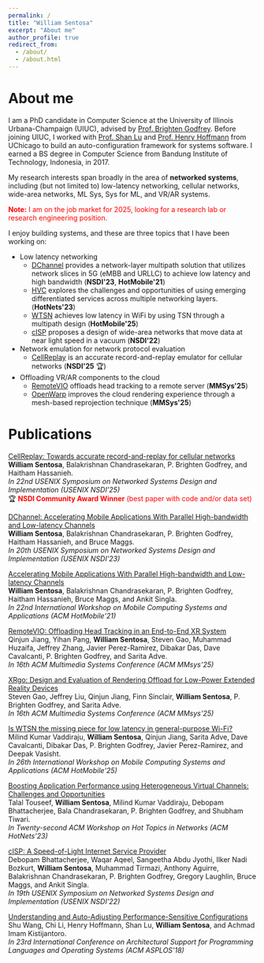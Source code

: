 ```yaml
---
permalink: /
title: "William Sentosa"
excerpt: "About me"
author_profile: true
redirect_from: 
  - /about/
  - /about.html
---
```


About me
======

I am a PhD candidate in Computer Science at the University of Illinois Urbana-Champaign (UIUC), advised by [Prof. Brighten Godfrey](https://pbg.cs.illinois.edu). Before joining UIUC, I worked with [Prof. Shan Lu](http://people.cs.uchicago.edu/~shanlu/) and [Prof. Henry Hoffmann](http://people.cs.uchicago.edu/~hankhoffmann/) from UChicago to build an auto-configuration framework for systems software. I earned a BS degree in Computer Science from Bandung Institute of Technology, Indonesia, in 2017.  

My research interests span broadly in the area of **networked systems**, including (but not limited to) low-latency networking, cellular networks, wide-area networks, ML Sys, Sys for ML, and VR/AR systems.

<span style="color:red">**Note:** I am on the job market for 2025, looking for a research lab or research engineering position.</span>

I enjoy building systems, and these are three topics that I have been working on:
- Low latency networking
	- [DChannel](https://www.usenix.org/system/files/nsdi23-sentosa.pdf) provides a network-layer multipath solution that utilizes network slices in 5G (eMBB and URLLC) to achieve low latency and high bandwidth (**NSDI'23**, **HotMobile'21**) 
	- [HVC](https://pbg.cs.illinois.edu/papers/touseef23hvc.pdf) explores the challenges and opportunities of using emerging differentiated services across multiple networking layers. (**HotNets'23**)
	- [WTSN](files/wtsn-hotmobile25.pdf) achieves low latency in WiFi by using TSN through a multipath design (**HotMobile'25**)
	- [cISP](https://www.usenix.org/system/files/nsdi22-paper-bhattacherjee.pdf) proposes a design of wide-area networks that move data at near light speed in a vacuum (**NSDI'22**)
- Network emulation for network protocol evaluation
	- [CellReplay](https://www.usenix.org/system/files/nsdi25-sentosa.pdf) is an accurate record-and-replay emulator for cellular networks (**NSDI'25** 🏆) 
- Offloading VR/AR components to the cloud
	- [RemoteVIO](https://dl.acm.org/doi/10.1145/3712676.3714442) offloads head tracking to a remote server (**MMSys'25**)
	- [OpenWarp](https://dl.acm.org/doi/abs/10.1145/3712676.3714444) improves the cloud rendering experience through a mesh-based reprojection technique  (**MMSys'25**)  

Publications
======  

[CellReplay: Towards accurate record-and-replay for cellular networks](https://www.usenix.org/system/files/nsdi25-sentosa.pdf)  
**William Sentosa**, Balakrishnan Chandrasekaran, P. Brighten Godfrey, and Haitham Hassanieh.  
*In 22nd USENIX Symposium on Networked Systems Design and Implementation (USENIX NSDI'25)*   
🏆 <span style="color:red">**NSDI Community Award Winner** (best paper with code and/or data set)</span>

[DChannel: Accelerating Mobile Applications With Parallel High-bandwidth and Low-latency Channels](https://www.usenix.org/system/files/nsdi23-sentosa.pdf)  
**William Sentosa**, Balakrishnan Chandrasekaran, P. Brighten Godfrey, Haitham Hassanieh, and Bruce Maggs.  
*In 20th USENIX Symposium on Networked Systems Design and Implementation (USENIX NSDI'23)*

[Accelerating Mobile Applications With Parallel High-bandwidth and Low-latency Channels](https://dl.acm.org/doi/10.1145/3446382.3448357)  
**William Sentosa**, Balakrishnan Chandrasekaran, P. Brighten Godfrey, Haitham Hassanieh, Bruce Maggs, and Ankit Singla.  
*In 22nd International Workshop on Mobile Computing Systems and Applications (ACM HotMobile'21)*

[RemoteVIO: Offloading Head Tracking in an End-to-End XR System](https://dl.acm.org/doi/10.1145/3712676.3714442)  
Qinjun Jiang, Yihan Pang, **William Sentosa**, Steven Gao, Muhammad Huzaifa, Jeffrey Zhang, Javier Perez-Ramirez, Dibakar Das, Dave Cavalcanti, P. Brighten Godfrey, and Sarita Adve.  
*In 16th ACM Multimedia Systems Conference (ACM MMsys'25)*

[XRgo: Design and Evaluation of Rendering Offload for Low-Power Extended Reality Devices](https://dl.acm.org/doi/abs/10.1145/3712676.3714444)  
Steven Gao, Jeffrey Liu, Qinjun Jiang, Finn Sinclair, **William Sentosa**, P. Brighten Godfrey, and Sarita Adve.  
*In 16th ACM Multimedia Systems Conference (ACM MMsys'25)*

[Is WTSN the missing piece for low latency in general-purpose Wi-Fi?](files/wtsn-hotmobile25.pdf)  
Milind Kumar Vaddiraju, **William Sentosa**, Qinjun Jiang, Sarita Adve, Dave Cavalcanti, Dibakar Das, P. Brighten Godfrey, Javier Perez-Ramirez, and Deepak Vasisht.  
*In 26th International Workshop on Mobile Computing Systems and Applications (ACM HotMobile'25)*
  
[Boosting Application Performance using Heterogeneous Virtual Channels: Challenges and Opportunities](https://pbg.cs.illinois.edu/papers/touseef23hvc.pdf)  
Talal Touseef, **William Sentosa**, Milind Kumar Vaddiraju, Debopam Bhattacherjee, Bala Chandrasekaran, P. Brighten Godfrey, and Shubham Tiwari.  
*In Twenty-second ACM Workshop on Hot Topics in Networks (ACM HotNets'23)*

[cISP: A Speed-of-Light Internet Service Provider](https://www.usenix.org/system/files/nsdi22-paper-bhattacherjee.pdf)   
Debopam Bhattacherjee, Waqar Aqeel, Sangeetha Abdu Jyothi, Ilker Nadi Bozkurt, **William Sentosa**, Muhammad Tirmazi, Anthony Aguirre, Balakrishnan Chandrasekaran, P. Brighten Godfrey, Gregory Laughlin, Bruce Maggs, and Ankit Singla.  
*In 19th USENIX Symposium on Networked Systems Design and Implementation (USENIX NSDI'22)*
  
[Understanding and Auto-Adjusting Performance-Sensitive Configurations](https://dl.acm.org/doi/10.1145/3173162.3173206)  
Shu Wang, Chi Li, Henry Hoffmann, Shan Lu, **William Sentosa**, and Achmad Imam Kistijantoro.  
*In 23rd International Conference on Architectural Support for Programming Languages and Operating Systems (ACM ASPLOS'18)*